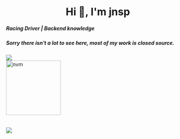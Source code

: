 <h1 align="center">Hi 👋, I'm jnsp</h1>
<h5 align="left">Racing Driver | Backend knowledge</h3>
<h5 align="left">Sorry there isn't a lot to see here, most of my work is closed source.</h4>


<p align="left">
  <a href="https://www.buymeacoffee.com/jnsp"><img src="https://img.buymeacoffee.com/button-api/?text=Buy me a life&emoji=🥤&slug=jnsp&button_colour=40DCA5&font_colour=ffffff&font_family=Comic&outline_colour=000000&coffee_colour=FFDD00"></a>
  <br>
  <!-- <a href="https://open.spotify.com/user/am0g3o7csu1k3u03cfx1tmto6"><img src="https://novatorem-peach-ten.vercel.app/api/spotify"></a> -->
  <a href="https://discord.gg/r2KwDD22Hj">
    <img src="https://cdn.discordapp.com/attachments/773221397928869888/883691820905816084/com-gif-maker-unscreen.gif" alt="nvm" width="150"/>
   </a>
  <br>
  <br>
  <br>
  <a href="#"><img src="https://discord.c99.nl/widget/theme-4/432248014443380737.png"></a>
</p>
